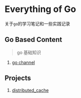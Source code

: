 # Everything of Go

关于`go`的学习笔记和一些实践记录

## Go Based Content
> go 基础知识
1. [go channel](go-notes/channel.md)


## Projects
1. [distributed_cache](distributed_cache/README.md)

